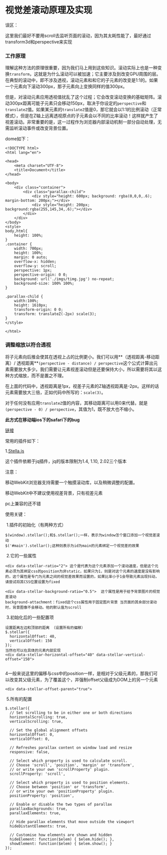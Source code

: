 # 视觉差滚动原理及实现

误区：

这里我们最好不要用scroll去监听页面的滚动，因为其太耗性能了，最好通过transform3d和perspective来实现

### 工作原理

理解这种方法的原理很重要，因为我们马上用到这些知识。滚动实际上也是一种变换`transform`，这就是为什么滚动可以被加速；它主要涉及到改变GPU周围的层。在典型的滚动中，即不涉及透视，滚动元素和和它的子元素的改变是1:1的。如果一个元素向下滚动300px，那子元素向上变换同样的值300px。

但是，对滚动元素应用透视值扰乱了这个过程；它会改变滚动变换的基础矩阵。滚动300px距离可能子元素只会移动150px，取决于你设定的`perspective`和`translateZ`值。如果某元素的`translateZ`值是0，那它就会以1:1的比例滚动（正常模式），但是在Z轴上远离透视原点的子元素会以不同的比率滚动！这样就产生了视差滚动。非常重要的是，这一过程作为浏览器内部滚动机制一部分自动处理，无需监听滚动事件或改变背景位置。

dome如下：

```
<!DOCTYPE html>
<html lang="en">

<head>
    <meta charset="UTF-8">
    <title>Document</title>
</head>

<body>
    <div class="container">
        <div class="parallax-child">
            <div style="height: 600px; background: rgba(0,0,0,.6); margin-bottom: 200px;"></div>
            <div style="height: 200px; background:rgba(255,145,34,.6);"></div>
        </div>
    </div>
</body>
<style>
body,html{
	height: 100%;
}
.container {
    width: 700px;
    height: 100%;
    margin: 0 auto;
    overflow-x: hidden;
    overflow-y: scroll;
    perspective: 1px;
    perspective-origin: 0 0;
    background: url('./imgs/timg.jpg') no-repeat;
    background-size: 100% 100%;
}

.parallax-child {
    width:100%;
	height: 1610px;
    transform-origin: 0 0;
    transform: translateZ(-2px) scale(3);
}
</style>

</html>
```

### 调整缩放以符合透视

将子元素向后推会使其在透视上占的比例更小。我们可以用**（透视距离-移动距离）/ 透视距离**`(perspective - distance) / perspective`这个公式计算出元素需要放大多少。我们需要让元素视差滚动但是还要保持大小，所以需要将其以这种方式缩放，而不是置之不理。

在上面的代码中，透视距离是1px，视差子元素的Z轴透视距离是-2px。这样的话元素需要放大三倍，正如代码中所写的：`scale(3)`。

对于任何没有应用`translateZ`值的内容，其移动距离可以用0来代替。就是`(perspective - 0) / perspective`，其值为1，既不放大也不缩小。

**此方式在移动端ios下的safari下的bug**

[链接](https://dumengjie.github.io/2017/07/24/%E8%AF%91-%E9%AB%98%E6%80%A7%E8%83%BD%E8%A7%86%E5%B7%AE%E6%BB%9A%E5%8A%A8/)

常用的插件如下：

1.[Stella.js](http://markdalgleish.com/projects/stellar.js/docs/)

这个插件依赖于jq插件，jq的版本限制为1.4, 1.10, 2.02三个版本

注意：

移动WebKit浏览器支持需要一个触摸滚动库，以及稍微调整的配置。

移动WebKit中不建议使用视差背景，只有视差元素

pc上兼容的还不错

使用关键：

​	1.插件的初始化（有两种方式）

```
$(window).stellar();和$.stellar();一样，表示为window怎个窗口添加一个视觉差滚动
$('#main').stellar();这种则表示为id为main的元素绑定一个视觉差的效果
```

​	2.它的一些属性

```
<div data-stellar-ratio="2"> 这个是代表为这个元素添加一个滚动速度，但是这个元素必须为其绑定css的position为非static，如果只为1，则是对这个元素的速度是没有影响的，这个属性是专门为元素之间的视觉差效果而设置的，如果比率小于1会导致元素出现抖动，请尝试将其CSS位置设置为fixed
```

```
<div data-stellar-background-ratio="0.5">  这个属性是用于给予背景图片的视觉差滚动
background-attachment：fixed这个css属性用于固定图片背景 当页面的其余部分滚动时，背景图像不会移动。他的默认值为scroll
```

​	3.初始化后的一些配置项

```
设置距离左边和顶部的距离 （设置所有的偏移）
$.stellar({
  horizontalOffset: 40,
  verticalOffset: 150
});
当然也可以在具体的元素内部实现
<div data-stellar-horizontal-offset="40" data-stellar-vertical-offset="150">


```

​	4一般来说这里的偏移与css中的position一样，是相对于父级元素的，那我们可以改变其父级元素，为了覆盖这个，并强制offset父级成为DOM上的另一个元素

```
<div data-stellar-offset-parent="true">
```
​	5.所有的配置

```
$.stellar({
  // Set scrolling to be in either one or both directions
  horizontalScrolling: true,
  verticalScrolling: true,

  // Set the global alignment offsets
  horizontalOffset: 0,
  verticalOffset: 0,

  // Refreshes parallax content on window load and resize
  responsive: false,

  // Select which property is used to calculate scroll.
  // Choose 'scroll', 'position', 'margin' or 'transform',
  // or write your own 'scrollProperty' plugin.
  scrollProperty: 'scroll',

  // Select which property is used to position elements.
  // Choose between 'position' or 'transform',
  // or write your own 'positionProperty' plugin.
  positionProperty: 'position',

  // Enable or disable the two types of parallax
  parallaxBackgrounds: true,
  parallaxElements: true,

  // Hide parallax elements that move outside the viewport
  hideDistantElements: true,

  // Customise how elements are shown and hidden
  hideElement: function($elem) { $elem.hide(); },
  showElement: function($elem) { $elem.show(); }
});
```